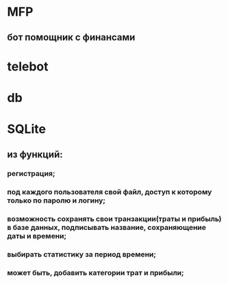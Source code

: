 # MFP
## бот помощник  с финансами
# telebot
# db
# SQLite
## из функций:
### регистрация;
### под каждого пользователя свой файл, доступ к которому только по паролю и логину;
### возможность сохранять свои транзакции(траты и прибыль) в базе данных, подписывать название, сохраняющение даты и времени;
### выбирать статистику за период времени;
### может быть, добавить категории трат и прибыли;
